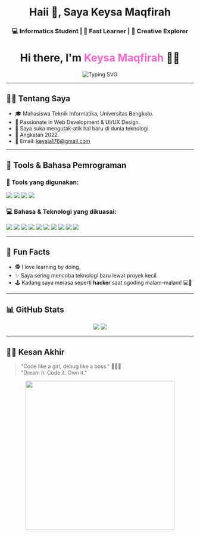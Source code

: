 <h1 align="center">Haii 👋, Saya Keysa Maqfirah</h1>
<h3 align="center">💻 Informatics Student | 🧠 Fast Learner | 🎨 Creative Explorer</h3>

<h1 align="center">Hi there, I'm <span style="color:#ff66cc;">Keysa Maqfirah</span> 👩‍💻</h1>
<p align="center">
  <img src="https://readme-typing-svg.demolab.com?font=Fira+Code&pause=1000&center=true&vCenter=true&width=435&lines=Welcome+to+my+world!;Informatics+Student+%7C+Fullstack+Learner;Always+Learning+New+Things" alt="Typing SVG" />
</p>

---

## 👩‍💻 Tentang Saya

- 🎓 Mahasiswa Teknik Informatika, Universitas Bengkulu.
- 🎯 Passionate in Web Development & UI/UX Design.
- 🧠 Saya suka mengutak-atik hal baru di dunia teknologi.
- 📅 Angkatan 2022.
- 📩 Email: [keyaja176@gmail.com](mailto:keyaja176@gmail.com)

---

## 🧰 Tools & Bahasa Pemrograman

### 🔧 Tools yang digunakan:
<p>
  <img src="https://img.shields.io/badge/VSCode-007ACC?style=for-the-badge&logo=visual%20studio%20code&logoColor=white"/>
  <img src="https://img.shields.io/badge/Astah-00B4D8?style=for-the-badge&logo=data:image/svg+xml;base64,...&logoColor=white"/> <!-- Pakai gambar custom jika perlu -->
  <img src="https://img.shields.io/badge/Figma-F24E1E?style=for-the-badge&logo=figma&logoColor=white"/>
  <img src="https://img.shields.io/badge/GitHub-181717?style=for-the-badge&logo=github&logoColor=white"/>
</p>

### 💻 Bahasa & Teknologi yang dikuasai:
<p>
  <img src="https://img.shields.io/badge/HTML5-E34F26?style=for-the-badge&logo=html5&logoColor=white"/>
  <img src="https://img.shields.io/badge/CSS3-1572B6?style=for-the-badge&logo=css3&logoColor=white"/>
  <img src="https://img.shields.io/badge/Bootstrap-7952B3?style=for-the-badge&logo=bootstrap&logoColor=white"/>
  <img src="https://img.shields.io/badge/Laravel-FF2D20?style=for-the-badge&logo=laravel&logoColor=white"/>
  <img src="https://img.shields.io/badge/Filament-5849BE?style=for-the-badge"/>
  <img src="https://img.shields.io/badge/PHP-777BB4?style=for-the-badge&logo=php&logoColor=white"/>
  <img src="https://img.shields.io/badge/JavaScript-F7DF1E?style=for-the-badge&logo=javascript&logoColor=black"/>
  <img src="https://img.shields.io/badge/RESTful%20API-2296F3?style=for-the-badge&logo=api&logoColor=white"/>
  <img src="https://img.shields.io/badge/IndexedDB-blue?style=for-the-badge"/>
  <img src="https://img.shields.io/badge/PWA-5A0FC8?style=for-the-badge&logo=pwa&logoColor=white"/>
</p>

---

## 🧠 Fun Facts

- 🕵️ I love learning by doing.
- ✨ Saya sering mencoba teknologi baru lewat proyek kecil.
- 🕹️ Kadang saya merasa seperti **hacker** saat ngoding malam-malam! 💻🖤

---

## 📊 GitHub Stats

<p align="center">
  <img src="https://github-readme-stats.vercel.app/api?username=KeysaMaqfirah&show_icons=true&theme=radical" />
  <img src="https://github-readme-streak-stats.herokuapp.com/?user=KeysaMaqfirah&theme=radical"/>
</p>

---

## 🧙‍♀️ Kesan Akhir

> "Code like a girl, debug like a boss." 👩‍💻🔥  
> "Dream it. Code it. Own it."

<p align="center">
  <img src="https://media.giphy.com/media/qgQUggAC3Pfv687qPC/giphy.gif" width="400"/>
</p>

